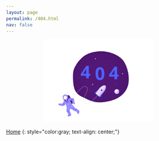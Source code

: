 ```yaml
---
layout: page
permalink: /404.html
nav: false
---
```


<p align="center">
   <img src="assets/img/404.gif" width="60%" />
</p>

[Home](https://shikhartuli.github.io)
{: style="color:gray; text-align: center;"}